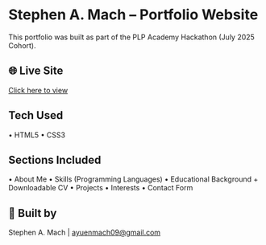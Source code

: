 # Stephen A. Mach – Portfolio Website

This portfolio was built as part of the PLP Academy Hackathon (July 2025 Cohort).

## 🌐 Live Site
[Click here to view](https://mach1470.github.io/MyFIRSTportfolio/)

## Tech Used
•⁠  ⁠HTML5
•⁠  ⁠CSS3

## Sections Included
•⁠  ⁠About Me
•⁠  ⁠Skills (Programming Languages)
•⁠  ⁠Educational Background + Downloadable CV
•⁠  ⁠Projects
•⁠  ⁠Interests
•⁠  ⁠Contact Form

## 🧠 Built by
Stephen A. Mach | [ayuenmach09@gmail.com](mailto:ayuenmach09@gmail.com)